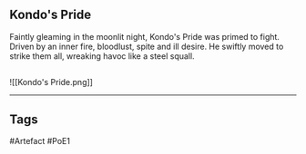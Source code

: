## Kondo's Pride
Faintly gleaming in the moonlit night,
Kondo's Pride was primed to fight.
Driven by an inner fire,
bloodlust, spite and ill desire.
He swiftly moved to strike them all,
wreaking havoc like a steel squall.
##
![[Kondo's Pride.png]]

---
## Tags
#Artefact
#PoE1